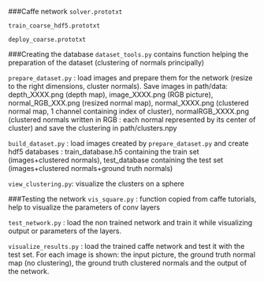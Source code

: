 ###Caffe network
`solver.prototxt`

`train_coarse_hdf5.prototxt`

`deploy_coarse.prototxt`

###Creating the database
`dataset_tools.py` contains function helping the preparation of the dataset (clustering of normals principally)

`prepare_dataset.py` : load images and prepare them for the network (resize to the right dimensions, cluster normals). Save images in path/data: depth_XXXX.png (depth map), image_XXXX.png (RGB picture), normal_RGB_XXX.png (resized normal map), normal_XXXX.png (clustered normal map, 1 channel containing index of cluster), normalRGB_XXXX.png (clustered normals written in RGB : each normal represented by its center of cluster) and save the clustering in path/clusters.npy

`build_dataset.py` : load images created by `prepare_dataset.py` and create hdf5 databases : train_database.h5 containing the train set (images+clustered normals), test_database containing the test set (images+clustered normals+ground truth normals)

`view_clustering.py`: visualize the clusters on a sphere

###Testing the network
`vis_square.py` : function copied from caffe tutorials, help to visualize the parameters of conv layers

`test_network.py` : load the non trained network and train it while visualizing output or parameters of the layers.

`visualize_results.py` : load the trained caffe network and test it with the test set. For each image is shown: the input picture, the ground truth normal map (no clustering), the ground truth clustered normals and the output of the network.